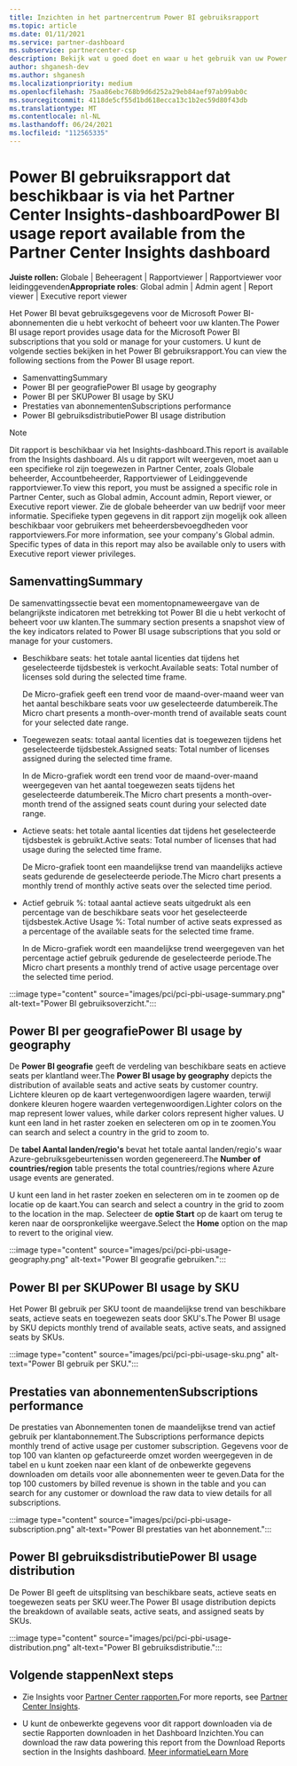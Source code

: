 ```yaml
---
title: Inzichten in het partnercentrum Power BI gebruiksrapport
ms.topic: article
ms.date: 01/11/2021
ms.service: partner-dashboard
ms.subservice: partnercenter-csp
description: Bekijk wat u goed doet en waar u het gebruik van uw Power BI die u voor uw klanten verkoopt of beheert, kunt verbeteren.
author: shganesh-dev
ms.author: shganesh
ms.localizationpriority: medium
ms.openlocfilehash: 75aa86ebc768b9d6d252a29eb84aef97ab99ab0c
ms.sourcegitcommit: 4118de5cf55d1bd618ecca13c1b2ec59d80f43db
ms.translationtype: MT
ms.contentlocale: nl-NL
ms.lasthandoff: 06/24/2021
ms.locfileid: "112565335"
---
```

# <a name="power-bi-usage-report-available-from-the-partner-center-insights-dashboard"></a><span data-ttu-id="aea6e-103">Power BI gebruiksrapport dat beschikbaar is via het Partner Center Insights-dashboard</span><span class="sxs-lookup"><span data-stu-id="aea6e-103">Power BI usage report available from the Partner Center Insights dashboard</span></span>

<span data-ttu-id="aea6e-104">**Juiste rollen:** Globale | Beheeragent | Rapportviewer | Rapportviewer voor leidinggevenden</span><span class="sxs-lookup"><span data-stu-id="aea6e-104">**Appropriate roles**: Global admin | Admin agent | Report viewer | Executive report viewer</span></span>

<span data-ttu-id="aea6e-105">Het Power BI bevat gebruiksgegevens voor de Microsoft Power BI-abonnementen die u hebt verkocht of beheert voor uw klanten.</span><span class="sxs-lookup"><span data-stu-id="aea6e-105">The Power BI usage report provides usage data for the Microsoft Power BI subscriptions that you sold or manage for your customers.</span></span> <span data-ttu-id="aea6e-106">U kunt de volgende secties bekijken in het Power BI gebruiksrapport.</span><span class="sxs-lookup"><span data-stu-id="aea6e-106">You can view the following sections from the Power BI usage report.</span></span>

- <span data-ttu-id="aea6e-107">Samenvatting</span><span class="sxs-lookup"><span data-stu-id="aea6e-107">Summary</span></span>
- <span data-ttu-id="aea6e-108">Power BI per geografie</span><span class="sxs-lookup"><span data-stu-id="aea6e-108">Power BI usage by geography</span></span>
- <span data-ttu-id="aea6e-109">Power BI per SKU</span><span class="sxs-lookup"><span data-stu-id="aea6e-109">Power BI usage by SKU</span></span>
- <span data-ttu-id="aea6e-110">Prestaties van abonnementen</span><span class="sxs-lookup"><span data-stu-id="aea6e-110">Subscriptions performance</span></span>
- <span data-ttu-id="aea6e-111">Power BI gebruiksdistributie</span><span class="sxs-lookup"><span data-stu-id="aea6e-111">Power BI usage distribution</span></span>

 > [!NOTE]
 > <span data-ttu-id="aea6e-112">Dit rapport is beschikbaar via het Insights-dashboard.</span><span class="sxs-lookup"><span data-stu-id="aea6e-112">This report is available from the Insights dashboard.</span></span> <span data-ttu-id="aea6e-113">Als u dit rapport wilt weergeven, moet aan u een specifieke rol zijn toegewezen in Partner Center, zoals Globale beheerder, Accountbeheerder, Rapportviewer of Leidinggevende rapportviewer.</span><span class="sxs-lookup"><span data-stu-id="aea6e-113">To view this report, you must be assigned a specific role in Partner Center, such as Global admin, Account admin, Report viewer, or Executive report viewer.</span></span> <span data-ttu-id="aea6e-114">Zie de globale beheerder van uw bedrijf voor meer informatie. Specifieke typen gegevens in dit rapport zijn mogelijk ook alleen beschikbaar voor gebruikers met beheerdersbevoegdheden voor rapportviewers.</span><span class="sxs-lookup"><span data-stu-id="aea6e-114">For more information, see your company's Global admin. Specific types of data in this report may also be available only to users with Executive report viewer privileges.</span></span>

## <a name="summary"></a><span data-ttu-id="aea6e-115">Samenvatting</span><span class="sxs-lookup"><span data-stu-id="aea6e-115">Summary</span></span>

<span data-ttu-id="aea6e-116">De samenvattingssectie bevat een momentopnameweergave van de belangrijkste indicatoren met betrekking tot Power BI die u hebt verkocht of beheert voor uw klanten.</span><span class="sxs-lookup"><span data-stu-id="aea6e-116">The summary section presents a snapshot view of the key indicators related to Power BI usage subscriptions that you sold or manage for your customers.</span></span> 

- <span data-ttu-id="aea6e-117">Beschikbare seats: het totale aantal licenties dat tijdens het geselecteerde tijdsbestek is verkocht.</span><span class="sxs-lookup"><span data-stu-id="aea6e-117">Available seats: Total number of licenses sold during the selected time frame.</span></span>

   <span data-ttu-id="aea6e-118">De Micro-grafiek geeft een trend voor de maand-over-maand weer van het aantal beschikbare seats voor uw geselecteerde datumbereik.</span><span class="sxs-lookup"><span data-stu-id="aea6e-118">The Micro chart presents a month-over-month trend of available seats count for your selected date range.</span></span>

- <span data-ttu-id="aea6e-119">Toegewezen seats: totaal aantal licenties dat is toegewezen tijdens het geselecteerde tijdsbestek.</span><span class="sxs-lookup"><span data-stu-id="aea6e-119">Assigned seats: Total number of licenses assigned during the selected time frame.</span></span>

   <span data-ttu-id="aea6e-120">In de Micro-grafiek wordt een trend voor de maand-over-maand weergegeven van het aantal toegewezen seats tijdens het geselecteerde datumbereik.</span><span class="sxs-lookup"><span data-stu-id="aea6e-120">The Micro chart presents a month-over-month trend of the assigned seats count during your selected date range.</span></span>

- <span data-ttu-id="aea6e-121">Actieve seats: het totale aantal licenties dat tijdens het geselecteerde tijdsbestek is gebruikt.</span><span class="sxs-lookup"><span data-stu-id="aea6e-121">Active seats: Total number of licenses that had usage during the selected time frame.</span></span> 

   <span data-ttu-id="aea6e-122">De Micro-grafiek toont een maandelijkse trend van maandelijks actieve seats gedurende de geselecteerde periode.</span><span class="sxs-lookup"><span data-stu-id="aea6e-122">The Micro chart presents a monthly trend of monthly active seats over the selected time period.</span></span>

- <span data-ttu-id="aea6e-123">Actief gebruik %: totaal aantal actieve seats uitgedrukt als een percentage van de beschikbare seats voor het geselecteerde tijdsbestek.</span><span class="sxs-lookup"><span data-stu-id="aea6e-123">Active Usage %: Total number of active seats expressed as a percentage of the available seats for the selected time frame.</span></span> 

   <span data-ttu-id="aea6e-124">In de Micro-grafiek wordt een maandelijkse trend weergegeven van het percentage actief gebruik gedurende de geselecteerde periode.</span><span class="sxs-lookup"><span data-stu-id="aea6e-124">The Micro chart presents a monthly trend of active usage percentage over the selected time period.</span></span>

:::image type="content" source="images/pci/pci-pbi-usage-summary.png" alt-text="Power BI gebruiksoverzicht.":::

## <a name="power-bi-usage-by-geography"></a><span data-ttu-id="aea6e-126">Power BI per geografie</span><span class="sxs-lookup"><span data-stu-id="aea6e-126">Power BI usage by geography</span></span>

<span data-ttu-id="aea6e-127">De **Power BI geografie** geeft de verdeling van beschikbare seats en actieve seats per klantland weer.</span><span class="sxs-lookup"><span data-stu-id="aea6e-127">The **Power BI usage by geography** depicts the distribution of available seats and active seats by customer country.</span></span> <span data-ttu-id="aea6e-128">Lichtere kleuren op de kaart vertegenwoordigen lagere waarden, terwijl donkere kleuren hogere waarden vertegenwoordigen.</span><span class="sxs-lookup"><span data-stu-id="aea6e-128">Lighter colors on the map represent lower values, while darker colors represent higher values.</span></span> <span data-ttu-id="aea6e-129">U kunt een land in het raster zoeken en selecteren om op in te zoomen.</span><span class="sxs-lookup"><span data-stu-id="aea6e-129">You can search and select a country in the grid to zoom to.</span></span>

<span data-ttu-id="aea6e-130">De **tabel Aantal landen/regio's** bevat het totale aantal landen/regio's waar Azure-gebruiksgebeurtenissen worden gegenereerd.</span><span class="sxs-lookup"><span data-stu-id="aea6e-130">The **Number of countries/region** table presents the total countries/regions where Azure usage events are generated.</span></span>

<span data-ttu-id="aea6e-131">U kunt een land in het raster zoeken en selecteren om in te zoomen op de locatie op de kaart.</span><span class="sxs-lookup"><span data-stu-id="aea6e-131">You can search and select a country in the grid to zoom to the location in the map.</span></span> <span data-ttu-id="aea6e-132">Selecteer de **optie Start** op de kaart om terug te keren naar de oorspronkelijke weergave.</span><span class="sxs-lookup"><span data-stu-id="aea6e-132">Select the **Home** option on the map to revert to the original view.</span></span>

:::image type="content" source="images/pci/pci-pbi-usage-geography.png" alt-text="Power BI geografie gebruiken.":::

## <a name="power-bi-usage-by-sku"></a><span data-ttu-id="aea6e-134">Power BI per SKU</span><span class="sxs-lookup"><span data-stu-id="aea6e-134">Power BI usage by SKU</span></span>

<span data-ttu-id="aea6e-135">Het Power BI gebruik per SKU toont de maandelijkse trend van beschikbare seats, actieve seats en toegewezen seats door SKU's.</span><span class="sxs-lookup"><span data-stu-id="aea6e-135">The Power BI usage by SKU depicts monthly trend of available seats, active seats, and assigned seats by SKUs.</span></span>

:::image type="content" source="images/pci/pci-pbi-usage-sku.png" alt-text="Power BI gebruik per SKU.":::

## <a name="subscriptions-performance"></a><span data-ttu-id="aea6e-137">Prestaties van abonnementen</span><span class="sxs-lookup"><span data-stu-id="aea6e-137">Subscriptions performance</span></span>

<span data-ttu-id="aea6e-138">De prestaties van Abonnementen tonen de maandelijkse trend van actief gebruik per klantabonnement.</span><span class="sxs-lookup"><span data-stu-id="aea6e-138">The Subscriptions performance depicts monthly trend of active usage per customer subscription.</span></span> <span data-ttu-id="aea6e-139">Gegevens voor de top 100 van klanten op gefactureerde omzet worden weergegeven in de tabel en u kunt zoeken naar een klant of de onbewerkte gegevens downloaden om details voor alle abonnementen weer te geven.</span><span class="sxs-lookup"><span data-stu-id="aea6e-139">Data for the top 100 customers by billed revenue is shown in the table and you can search for any customer or download the raw data to view details for all subscriptions.</span></span>

:::image type="content" source="images/pci/pci-pbi-usage-subscription.png" alt-text="Power BI prestaties van het abonnement.":::

## <a name="power-bi-usage-distribution"></a><span data-ttu-id="aea6e-141">Power BI gebruiksdistributie</span><span class="sxs-lookup"><span data-stu-id="aea6e-141">Power BI usage distribution</span></span>

<span data-ttu-id="aea6e-142">De Power BI geeft de uitsplitsing van beschikbare seats, actieve seats en toegewezen seats per SKU weer.</span><span class="sxs-lookup"><span data-stu-id="aea6e-142">The Power BI usage distribution depicts the breakdown of available seats, active seats, and assigned seats by SKUs.</span></span>

:::image type="content" source="images/pci/pci-pbi-usage-distribution.png" alt-text="Power BI gebruiksdistributie.":::

## <a name="next-steps"></a><span data-ttu-id="aea6e-144">Volgende stappen</span><span class="sxs-lookup"><span data-stu-id="aea6e-144">Next steps</span></span>

- <span data-ttu-id="aea6e-145">Zie Insights voor [Partner Center rapporten.](partner-center-insights.md)</span><span class="sxs-lookup"><span data-stu-id="aea6e-145">For more reports, see [Partner Center Insights](partner-center-insights.md).</span></span>

- <span data-ttu-id="aea6e-146">U kunt de onbewerkte gegevens voor dit rapport downloaden via de sectie Rapporten downloaden in het Dashboard Inzichten.</span><span class="sxs-lookup"><span data-stu-id="aea6e-146">You can download the raw data powering this report from the Download Reports section in the Insights dashboard.</span></span> [<span data-ttu-id="aea6e-147">Meer informatie</span><span class="sxs-lookup"><span data-stu-id="aea6e-147">Learn More</span></span>](pci-download-reports.md) 
